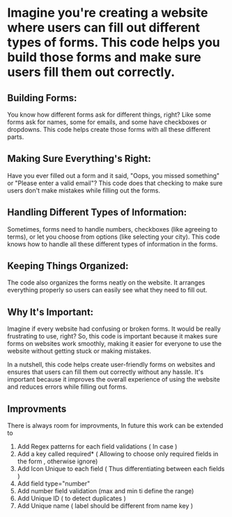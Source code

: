 # Imagine you're creating a website where users can fill out different types of forms. This code helps you build those forms and make sure users fill them out correctly.

## Building Forms:

You know how different forms ask for different things, right? Like some forms ask for names, some for emails, and some have checkboxes or dropdowns. This code helps create those forms with all these different parts.
## Making Sure Everything's Right:

Have you ever filled out a form and it said, "Oops, you missed something" or "Please enter a valid email"? This code does that checking to make sure users don't make mistakes while filling out the forms.
## Handling Different Types of Information:

Sometimes, forms need to handle numbers, checkboxes (like agreeing to terms), or let you choose from options (like selecting your city). This code knows how to handle all these different types of information in the forms.
## Keeping Things Organized:

The code also organizes the forms neatly on the website. It arranges everything properly so users can easily see what they need to fill out.
## Why It's Important:

Imagine if every website had confusing or broken forms. It would be really frustrating to use, right? So, this code is important because it makes sure forms on websites work smoothly, making it easier for everyone to use the website without getting stuck or making mistakes.

In a nutshell, this code helps create user-friendly forms on websites and ensures that users can fill them out correctly without any hassle. It's important because it improves the overall experience of using the website and reduces errors while filling out forms.

## Improvments

There is always room for improvments, In future this work can be extended to 
1. Add Regex patterns for each field validations ( In case )
2. Add a key called required* ( Allowing to choose only required fields in the form , otherwise ignore)
3. Add Icon Unique to each field ( Thus differentiating between each fields )
4. Add field type="number"
5. Add number field validation (max and min ti define the range)
6. Add Unique ID ( to detect duplicates )
7. Add Unique name ( label should be different from name key )
